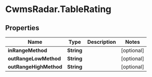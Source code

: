 # CwmsRadar.TableRating

## Properties

Name | Type | Description | Notes
------------ | ------------- | ------------- | -------------
**inRangeMethod** | **String** |  | [optional] 
**outRangeLowMethod** | **String** |  | [optional] 
**outRangeHighMethod** | **String** |  | [optional] 


